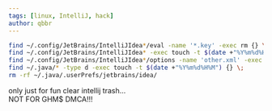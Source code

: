 ```yaml
---
tags: [linux, IntelliJ, hack]
author: qbbr
---
```


```bash
find ~/.config/JetBrains/IntelliJIdea*/eval -name '*.key' -exec rm {} \;
find ~/.config/JetBrains/IntelliJIdea* -exec touch -t $(date +"%Y%m%d%H%M") {} \;
find ~/.config/JetBrains/IntelliJIdea*/options -name 'other.xml' -exec sed -i '/evlsprt/d' {} \;
find ~/.java/* -type d -exec touch -t $(date +"%Y%m%d%H%M") {} \;
rm -rf ~/.java/.userPrefs/jetbrains/idea/
```

only just for fun clear intellij trash...  
NOT FOR GHM$ DMCA!!!
